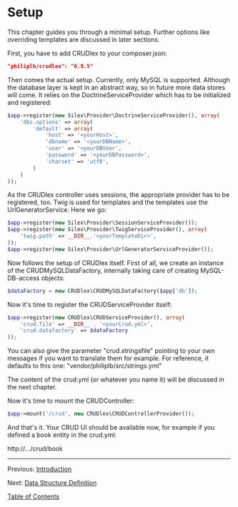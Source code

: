 Setup
=====

This chapter guides you through a minimal setup. Further options like overriding
templates are discussed in later sections.

First, you have to add CRUDlex to your composer.json:

```json
"philiplb/crudlex": "0.9.5"
```

Then comes the actual setup. Currently, only MySQL is supported. Although the
database layer is kept in an abstract way, so in future more data stores will
come. It relies on the DoctrineServiceProvider which has to be initialized and
registered:

```php
$app->register(new Silex\Provider\DoctrineServiceProvider(), array(
    'dbs.options' => array(
        'default' => array(
            'host' => '<yourHost>',
            'dbname' => '<yourDBName>',
            'user' => '<yourDBUser',
            'password' => '<yourDBPassword>',
            'charset' => 'utf8',
        )
    )
));
```

As the CRUDlex controller uses sessions, the appropriate provider has to be
registered, too. Twig is used for templates and the templates use the
UrlGeneratorService. Here we go:

```php
$app->register(new Silex\Provider\SessionServiceProvider());
$app->register(new Silex\Provider\TwigServiceProvider(), array(
    'twig.path' => __DIR__.'<yourTemplateDir>',
));
$app->register(new Silex\Provider\UrlGeneratorServiceProvider());
```

Now follows the setup of CRUDlex itself. First of all, we create an instance
of the CRUDMySQLDataFactory, internally taking care of creating MySQL-DB-access
objects:

```php
$dataFactory = new CRUDlex\CRUDMySQLDataFactory($app['db']);
```

Now it's time to register the CRUDServiceProvider itself:

```php
$app->register(new CRUDlex\CRUDServiceProvider(), array(
    'crud.file' => __DIR__ . '<yourCrud.yml>',
    'crud.datafactory' => $dataFactory
));
```

You can also give the parameter "crud.stringsfile" pointing to your own messages
if you want to translate them for example. For reference, it defaults to this
one:
"vendor/philiplb/src/strings.yml"

The content of the crud.yml (or whatever you name it) will be discussed in the
next chapter.

Now it's time to mount the CRUDController:

```php
$app->mount('/crud', new CRUDlex\CRUDControllerProvider());
```

And that's it. Your CRUD UI should be available now, for example if you
defined a book entity in the crud.yml:

http://.../crud/book

---

Previous: [Introduction](1_introduction.md)

Next: [Data Structure Definition](3_datastructures.md)

[Table of Contents](0_manual.md)
